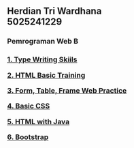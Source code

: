 <h2>
Herdian Tri Wardhana<br>
5025241229
</h2>

### __Pemrograman Web B__

<h3>  
  
[1. Type Writing Skiils](/Type%20Writing%20Skiils)
  
[2. HTML Basic Training](/HTML-Training)

[3. Form, Table, Frame Web Practice](/Form,%20Table,%20Frame%20Web%20Practice)

[4. Basic CSS](/[4]%20Basic%20CSS)

[5. HTML with Java](/[5]%20HTML%20with%20Java)

[6. Bootstrap](/Bootstrap)

</h3>
